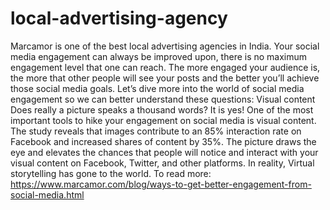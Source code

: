 # local-advertising-agency
Marcamor is one of the best local advertising agencies in India. Your social media engagement can always be improved upon, there is no maximum engagement level that one can reach. The more engaged your audience is, the more that other people will see your posts and the better you’ll achieve those social media goals. Let’s dive more into the world of social media engagement so we can better understand these questions:  Visual content Does really a picture speaks a thousand words? It is yes! One of the most important tools to hike your engagement on social media is visual content. The study reveals that images contribute to an 85% interaction rate on Facebook and increased shares of content by 35%. The picture draws the eye and elevates the chances that people will notice and interact with your visual content on Facebook, Twitter, and other platforms. In reality, Virtual storytelling has gone to the world. To read more: https://www.marcamor.com/blog/ways-to-get-better-engagement-from-social-media.html
